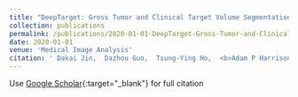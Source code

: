 ```yaml
---
title: "DeepTarget: Gross Tumor and Clinical Target Volume Segmentation in Esophageal Cancer Radiotherapy"
collection: publications
permalink: /publications/2020-01-01-DeepTarget-Gross-Tumor-and-Clinical-Target-Volume-Segmentation-in-Esophageal-Cancer-Radiotherapy
date: 2020-01-01
venue: 'Medical Image Analysis'
citation: ' Dakai Jin,  Dazhou Guo,  Tsung-Ying Ho,  <b>Adam P Harrison<b>,  Jing Xiao,  Chen-kan Tseng,  Le Lu, &quot;DeepTarget: Gross Tumor and Clinical Target Volume Segmentation in Esophageal Cancer Radiotherapy.&quot; Medical Image Analysis, 2020.'
---
```

Use [Google Scholar](https://scholar.google.com/scholar?q=DeepTarget:+Gross+Tumor+and+Clinical+Target+Volume+Segmentation+in+Esophageal+Cancer+Radiotherapy){:target="_blank"} for full citation
